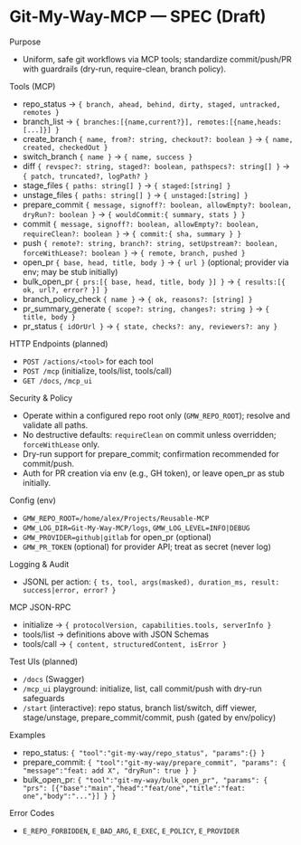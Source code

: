 # Git-My-Way-MCP — SPEC (Draft)

Purpose
- Uniform, safe git workflows via MCP tools; standardize commit/push/PR with guardrails (dry-run, require-clean, branch policy).

Tools (MCP)
- repo_status → `{ branch, ahead, behind, dirty, staged, untracked, remotes }`
- branch_list → `{ branches:[{name,current?}], remotes:[{name,heads:[...]}] }`
- create_branch `{ name, from?: string, checkout?: boolean }` → `{ name, created, checkedOut }`
- switch_branch `{ name }` → `{ name, success }`
- diff `{ revspec?: string, staged?: boolean, pathspecs?: string[] }` → `{ patch, truncated?, logPath? }`
- stage_files `{ paths: string[] }` → `{ staged:[string] }`
- unstage_files `{ paths: string[] }` → `{ unstaged:[string] }`
- prepare_commit `{ message, signoff?: boolean, allowEmpty?: boolean, dryRun?: boolean }` → `{ wouldCommit:{ summary, stats } }`
- commit `{ message, signoff?: boolean, allowEmpty?: boolean, requireClean?: boolean }` → `{ commit:{ sha, summary } }`
- push `{ remote?: string, branch?: string, setUpstream?: boolean, forceWithLease?: boolean }` → `{ remote, branch, pushed }`
- open_pr `{ base, head, title, body }` → `{ url }` (optional; provider via env; may be stub initially)
- bulk_open_pr `{ prs:[{ base, head, title, body }] }` → `{ results:[{ ok, url?, error? }] }`
- branch_policy_check `{ name }` → `{ ok, reasons?: [string] }`
- pr_summary_generate `{ scope?: string, changes?: string }` → `{ title, body }`
- pr_status `{ idOrUrl }` → `{ state, checks?: any, reviewers?: any }`

HTTP Endpoints (planned)
- `POST /actions/<tool>` for each tool
- `POST /mcp` (initialize, tools/list, tools/call)
- `GET /docs`, `/mcp_ui`

Security & Policy
- Operate within a configured repo root only (`GMW_REPO_ROOT`); resolve and validate all paths.
- No destructive defaults: `requireClean` on commit unless overridden; `forceWithLease` only.
- Dry-run support for prepare_commit; confirmation recommended for commit/push.
- Auth for PR creation via env (e.g., GH token), or leave open_pr as stub initially.

Config (env)
- `GMW_REPO_ROOT=/home/alex/Projects/Reusable-MCP`
- `GMW_LOG_DIR=Git-My-Way-MCP/logs`, `GMW_LOG_LEVEL=INFO|DEBUG`
- `GMW_PROVIDER=github|gitlab` for open_pr (optional)
- `GMW_PR_TOKEN` (optional) for provider API; treat as secret (never log)

Logging & Audit
- JSONL per action: `{ ts, tool, args(masked), duration_ms, result: success|error, error? }`

MCP JSON-RPC
- initialize → `{ protocolVersion, capabilities.tools, serverInfo }`
- tools/list → definitions above with JSON Schemas
- tools/call → `{ content, structuredContent, isError }`

Test UIs (planned)
- `/docs` (Swagger)
- `/mcp_ui` playground: initialize, list, call commit/push with dry-run safeguards
- `/start` (interactive): repo status, branch list/switch, diff viewer, stage/unstage, prepare_commit/commit, push (gated by env/policy)

Examples
- repo_status: `{ "tool":"git-my-way/repo_status", "params":{} }`
- prepare_commit: `{ "tool":"git-my-way/prepare_commit", "params": { "message":"feat: add X", "dryRun": true } }`
- bulk_open_pr: `{ "tool":"git-my-way/bulk_open_pr", "params": { "prs": [{"base":"main","head":"feat/one","title":"feat: one","body":"..."}] } }`

Error Codes
- `E_REPO_FORBIDDEN`, `E_BAD_ARG`, `E_EXEC`, `E_POLICY`, `E_PROVIDER`
